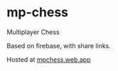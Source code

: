 # mp-chess
Multiplayer Chess

Based on firebase, with share links. 

Hosted at [mpchess.web.app](https://mpchess.web.app)
